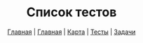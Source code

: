 <div align="center">

# Список тестов

[Главная](https://github.com/dollaween/junior-roadmap/)
|
[Главная](/)
|
[Карта](https://github.com/dollaween/javascript-roadmap/roadmap)
|
[Тесты](https://github.com/dollaween/javascript-roadmap/tests)
|
[Задачи](https://github.com/dollaween/javascript-roadmap/tasks)

</div>
